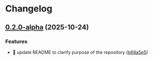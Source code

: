 # Changelog

## [0.2.0-alpha](https://github.com/kevinah95/poc-release-please-alpha-beta/compare/v0.1.0...v0.2.0-alpha) (2025-10-24)


### Features

* :memo: update README to clarify purpose of the repository ([b68a5e5](https://github.com/kevinah95/poc-release-please-alpha-beta/commit/b68a5e5287c6cbf73000ea9516d6abbafcdc4fae))
